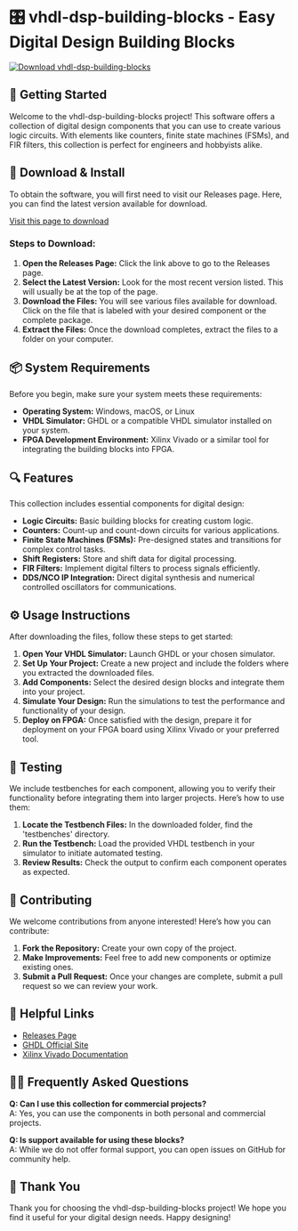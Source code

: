 # 🎛️ vhdl-dsp-building-blocks - Easy Digital Design Building Blocks  

[![Download vhdl-dsp-building-blocks](https://img.shields.io/badge/Download-vhdl--dsp--building--blocks-brightgreen)](https://github.com/iamlopez2512/vhdl-dsp-building-blocks/releases)

## 🚀 Getting Started  
Welcome to the vhdl-dsp-building-blocks project! This software offers a collection of digital design components that you can use to create various logic circuits. With elements like counters, finite state machines (FSMs), and FIR filters, this collection is perfect for engineers and hobbyists alike.

## 📁 Download & Install  
To obtain the software, you will first need to visit our Releases page. Here, you can find the latest version available for download.

[Visit this page to download](https://github.com/iamlopez2512/vhdl-dsp-building-blocks/releases)

### Steps to Download:

1. **Open the Releases Page:** Click the link above to go to the Releases page.
2. **Select the Latest Version:** Look for the most recent version listed. This will usually be at the top of the page.
3. **Download the Files:** You will see various files available for download. Click on the file that is labeled with your desired component or the complete package.
4. **Extract the Files:** Once the download completes, extract the files to a folder on your computer.

## 📦 System Requirements  
Before you begin, make sure your system meets these requirements:

- **Operating System:** Windows, macOS, or Linux
- **VHDL Simulator:** GHDL or a compatible VHDL simulator installed on your system.
- **FPGA Development Environment:** Xilinx Vivado or a similar tool for integrating the building blocks into FPGA.

## 🔍 Features  
This collection includes essential components for digital design:

- **Logic Circuits:** Basic building blocks for creating custom logic.
- **Counters:** Count-up and count-down circuits for various applications.
- **Finite State Machines (FSMs):** Pre-designed states and transitions for complex control tasks.
- **Shift Registers:** Store and shift data for digital processing.
- **FIR Filters:** Implement digital filters to process signals efficiently.
- **DDS/NCO IP Integration:** Direct digital synthesis and numerical controlled oscillators for communications.

## ⚙️ Usage Instructions  
After downloading the files, follow these steps to get started:

1. **Open Your VHDL Simulator:** Launch GHDL or your chosen simulator.
2. **Set Up Your Project:** Create a new project and include the folders where you extracted the downloaded files.
3. **Add Components:** Select the desired design blocks and integrate them into your project.
4. **Simulate Your Design:** Run the simulations to test the performance and functionality of your design.
5. **Deploy on FPGA:** Once satisfied with the design, prepare it for deployment on your FPGA board using Xilinx Vivado or your preferred tool.

## 🧪 Testing  
We include testbenches for each component, allowing you to verify their functionality before integrating them into larger projects. Here’s how to use them:

1. **Locate the Testbench Files:** In the downloaded folder, find the 'testbenches' directory.
2. **Run the Testbench:** Load the provided VHDL testbench in your simulator to initiate automated testing.
3. **Review Results:** Check the output to confirm each component operates as expected.

## 🤝 Contributing  
We welcome contributions from anyone interested! Here’s how you can contribute:

1. **Fork the Repository:** Create your own copy of the project.
2. **Make Improvements:** Feel free to add new components or optimize existing ones.
3. **Submit a Pull Request:** Once your changes are complete, submit a pull request so we can review your work.

## 🔗 Helpful Links  
- [Releases Page](https://github.com/iamlopez2512/vhdl-dsp-building-blocks/releases)
- [GHDL Official Site](https://github.com/ghdl/ghdl)
- [Xilinx Vivado Documentation](https://www.xilinx.com/support/documentation-navigation/development-tools/vivado-design-suite.html)

## 🙋‍♂️ Frequently Asked Questions  
**Q: Can I use this collection for commercial projects?**  
A: Yes, you can use the components in both personal and commercial projects.

**Q: Is support available for using these blocks?**  
A: While we do not offer formal support, you can open issues on GitHub for community help.

## 👋 Thank You  
Thank you for choosing the vhdl-dsp-building-blocks project! We hope you find it useful for your digital design needs. Happy designing!